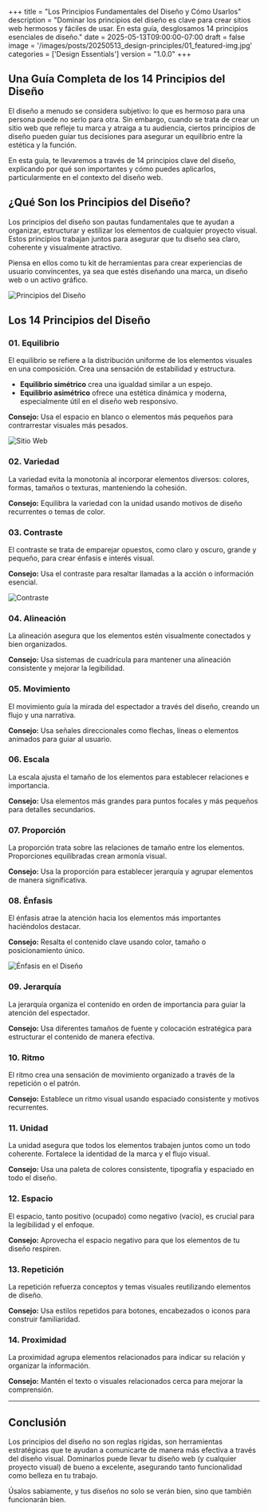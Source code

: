 +++
title = "Los Principios Fundamentales del Diseño y Cómo Usarlos"
description = "Dominar los principios del diseño es clave para crear sitios web hermosos y fáciles de usar. En esta guía, desglosamos 14 principios esenciales de diseño."
date = 2025-05-13T09:00:00-07:00
draft = false
image = '/images/posts/20250513_design-principles/01_featured-img.jpg'
categories = ['Design Essentials']
version = "1.0.0"
+++

## Una Guía Completa de los 14 Principios del Diseño

El diseño a menudo se considera subjetivo: lo que es hermoso para una persona puede no serlo para otra. Sin embargo, cuando se trata de crear un sitio web que refleje tu marca y atraiga a tu audiencia, ciertos principios de diseño pueden guiar tus decisiones para asegurar un equilibrio entre la estética y la función.

En esta guía, te llevaremos a través de 14 principios clave del diseño, explicando por qué son importantes y cómo puedes aplicarlos, particularmente en el contexto del diseño web.

## ¿Qué Son los Principios del Diseño?

Los principios del diseño son pautas fundamentales que te ayudan a organizar, estructurar y estilizar los elementos de cualquier proyecto visual. Estos principios trabajan juntos para asegurar que tu diseño sea claro, coherente y visualmente atractivo.

Piensa en ellos como tu kit de herramientas para crear experiencias de usuario convincentes, ya sea que estés diseñando una marca, un diseño web o un activo gráfico.

![Principios del Diseño](/images/posts/20250513_design-principles/02_design-principles.jpg "Principios del Diseño")

## Los 14 Principios del Diseño

### 01. Equilibrio

El equilibrio se refiere a la distribución uniforme de los elementos visuales en una composición. Crea una sensación de estabilidad y estructura.

* **Equilibrio simétrico** crea una igualdad similar a un espejo.
* **Equilibrio asimétrico** ofrece una estética dinámica y moderna, especialmente útil en el diseño web responsivo.

**Consejo:** Usa el espacio en blanco o elementos más pequeños para contrarrestar visuales más pesados.

![Sitio Web](/images/posts/20250513_design-principles/03_web-design-example.webp "Sitio Web")

### 02. Variedad

La variedad evita la monotonía al incorporar elementos diversos: colores, formas, tamaños o texturas, manteniendo la cohesión.

**Consejo:** Equilibra la variedad con la unidad usando motivos de diseño recurrentes o temas de color.

### 03. Contraste

El contraste se trata de emparejar opuestos, como claro y oscuro, grande y pequeño, para crear énfasis e interés visual.

**Consejo:** Usa el contraste para resaltar llamadas a la acción o información esencial.

![Contraste](/images/posts/20250513_design-principles/04_contrast.webp "Contraste")

### 04. Alineación

La alineación asegura que los elementos estén visualmente conectados y bien organizados.

**Consejo:** Usa sistemas de cuadrícula para mantener una alineación consistente y mejorar la legibilidad.

### 05. Movimiento

El movimiento guía la mirada del espectador a través del diseño, creando un flujo y una narrativa.

**Consejo:** Usa señales direccionales como flechas, líneas o elementos animados para guiar al usuario.

### 06. Escala

La escala ajusta el tamaño de los elementos para establecer relaciones e importancia.

**Consejo:** Usa elementos más grandes para puntos focales y más pequeños para detalles secundarios.

### 07. Proporción

La proporción trata sobre las relaciones de tamaño entre los elementos. Proporciones equilibradas crean armonía visual.

**Consejo:** Usa la proporción para establecer jerarquía y agrupar elementos de manera significativa.

### 08. Énfasis

El énfasis atrae la atención hacia los elementos más importantes haciéndolos destacar.

**Consejo:** Resalta el contenido clave usando color, tamaño o posicionamiento único.

![Énfasis en el Diseño](/images/posts/20250513_design-principles/05_emphasis.webp "Énfasis en el Diseño")

### 09. Jerarquía

La jerarquía organiza el contenido en orden de importancia para guiar la atención del espectador.

**Consejo:** Usa diferentes tamaños de fuente y colocación estratégica para estructurar el contenido de manera efectiva.

### 10. Ritmo

El ritmo crea una sensación de movimiento organizado a través de la repetición o el patrón.

**Consejo:** Establece un ritmo visual usando espaciado consistente y motivos recurrentes.

### 11. Unidad

La unidad asegura que todos los elementos trabajen juntos como un todo coherente. Fortalece la identidad de la marca y el flujo visual.

**Consejo:** Usa una paleta de colores consistente, tipografía y espaciado en todo el diseño.

### 12. Espacio

El espacio, tanto positivo (ocupado) como negativo (vacío), es crucial para la legibilidad y el enfoque.

**Consejo:** Aprovecha el espacio negativo para que los elementos de tu diseño respiren.

### 13. Repetición

La repetición refuerza conceptos y temas visuales reutilizando elementos de diseño.

**Consejo:** Usa estilos repetidos para botones, encabezados o iconos para construir familiaridad.

### 14. Proximidad

La proximidad agrupa elementos relacionados para indicar su relación y organizar la información.

**Consejo:** Mantén el texto o visuales relacionados cerca para mejorar la comprensión.

---

## Conclusión

Los principios del diseño no son reglas rígidas, son herramientas estratégicas que te ayudan a comunicarte de manera más efectiva a través del diseño visual. Dominarlos puede llevar tu diseño web (y cualquier proyecto visual) de bueno a excelente, asegurando tanto funcionalidad como belleza en tu trabajo.

Úsalos sabiamente, y tus diseños no solo se verán bien, sino que también funcionarán bien.
